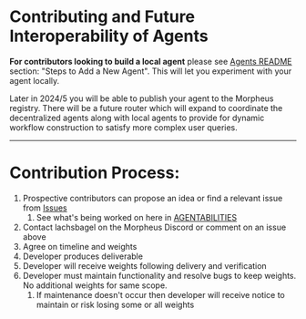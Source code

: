# Contributing and Future Interoperability of Agents

**For contributors looking to build a local agent** please see [Agents README](submodules/agents/README.md) section: "Steps to Add a New Agent".
This will let you experiment with your agent locally.

Later in 2024/5 you will be able to publish your agent to the Morpheus registry.
There will be a future router which will expand to coordinate the decentralized agents along with local agents to provide for dynamic workflow construction to satisfy more complex user queries.

---

# Contribution Process:

1. Prospective contributors can propose an idea or find a relevant issue from [Issues](https://github.com/MorpheusAIs/mysuperagent/issues)
   1. See what's being worked on here in [AGENTABILITIES](./AGENTABILITIES.md)
2. Contact lachsbagel on the Morpheus Discord or comment on an issue above
3. Agree on timeline and weights
4. Developer produces deliverable
5. Developer will receive weights following delivery and verification
6. Developer must maintain functionality and resolve bugs to keep weights. No additional weights for same scope.
   1. If maintenance doesn't occur then developer will receive notice to maintain or risk losing some or all weights
